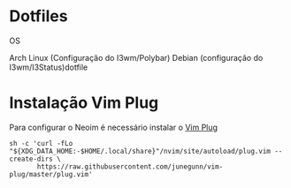 # Dotfiles
OS

Arch Linux (Configuração do I3wm/Polybar)
Debian (configuração do I3wm/I3Status)dotfile

# Instalação Vim Plug
Para configurar o Neoim é necessário instalar o [Vim Plug](https://github.com/junegunn/vim-plug)
```
sh -c 'curl -fLo "${XDG_DATA_HOME:-$HOME/.local/share}"/nvim/site/autoload/plug.vim --create-dirs \
       https://raw.githubusercontent.com/junegunn/vim-plug/master/plug.vim'
```
